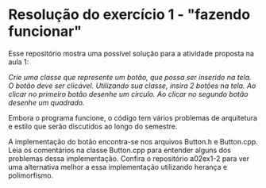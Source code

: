# Resolução do exercício 1 - "fazendo funcionar"

Esse repositório mostra uma possível solução para a atividade proposta na aula 1:

_Crie uma classe que represente um botão, que possa ser inserido na tela. O botão deve ser clicável. Utilizando sua classe, insira 2 botões na tela. Ao clicar no primeiro botão  desenhe um circulo. Ao clicar no segundo botão desenhe um quadrado._

Embora o programa funcione, o código tem vários problemas de arquitetura e estilo que serão discutidos ao longo do semestre.

A implementação do botão encontra-se nos arquivos Button.h e Button.cpp. Leia os comentários na classe Button.cpp para entender alguns dos problemas dessa implementação. Confira o repositório a02ex1-2 para ver uma alternativa melhor a essa implementação utilizando herança e polimorfismo.
